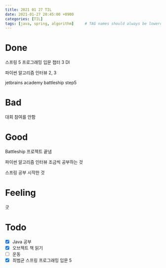 ```yaml
---
title: 2021 01 27 TIL
date: 2021-01-27 20:45:00 +0900
categories: [TIL]
tags: [java, spring, algorithm]     # TAG names should always be lowercase
---
```


# Done

스프링 5 프로그래밍 입문 챕터 3 DI

파이썬 알고리즘 인터뷰 2, 3

jetbrains academy battleship step5

# Bad

대회 참여를 안함

# Good

Battleship 프로젝트 끝냄

파이썬 알고리즘 인터뷰 조금씩 공부하는 것

스프링 공부 시작한 것

# Feeling

굿

# Todo

- [x] Java 공부
- [x] 오브젝트 책 읽기
- [ ] 운동
- [x] 최범균 스프링 프로그래밍 입문 5

